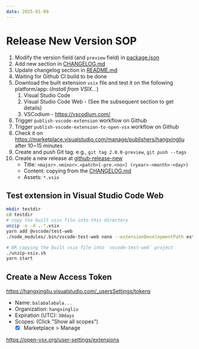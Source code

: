 ```yaml
---
date: 2025-01-09
---
```

# Release New Version SOP

1. Modify the version field (and `preview` field) in [package.json](../package.json)
2. Add new section in [CHANGELOG.md](./CHANGELOG.md)
3. Update changelog section in [README.md](../README.md)
4. Waiting for Github CI build to be done
5. Download the built extension `vsix` file and test it on the following platform/app: (*Install from VSIX...*)
    1. Visual Studio Code
    2. Visual Studio Code Web - (See the subsequent section to get details)
    3. VSCodium - <https://vscodium.com/>
6. Trigger `publish-vscode-extension` workflow on Github 
7. Trigger `publish-vscode-extension-to-open-vsx` workflow on Github
8. Check it on <https://marketplace.visualstudio.com/manage/publishers/hangxingliu> after 10~15 minutes
9. Create and push Git tag. e.g., `git tag 2.0.0-preview`, `git push --tags`
10. Create a new release at [github-release-new]
    - Title: `<major>.<minor>.<patch>[-pre.<no>] (<year>-<month>-<day>)`
    - Content: copying from the [CHANGELOG.md](./CHANGELOG.md)
    - Assets: `*.vsix`

## Test extension in Visual Studio Code Web

``` bash
mkdir testdir
cd testdir
# copy the built vsix file into this directory
unzip -o -d . *.vsix
yarn add @vscode/test-web
./node_modules/.bin/vscode-test-web none --extensionDevelopmentPath extension

# OR copying the built vsix file into `vscode-test-web` project
./unzip-vsix.sh
yarn start
```


## Create a New Access Token

<https://hangxingliu.visualstudio.com/_usersSettings/tokens>

- Name: `balabalabala...`
- Organization: `hangxingliu`
- Expiration (UTC): `30days`
- Scopes: (Click "Show all scopes")
    - [x] Marketplace > Manage

<https://open-vsx.org/user-settings/extensions>

[github-ci]: https://github.com/hangxingliu/vscode-systemd/actions/workflows/ci.yaml
[github-release-new]: https://github.com/hangxingliu/vscode-systemd/releases/new
